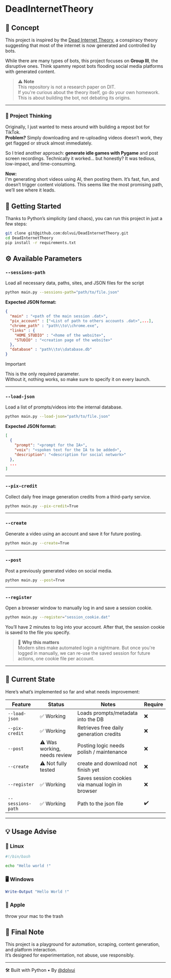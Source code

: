 # DeadInternetTheory

## 🧠 Concept

This project is inspired by the [Dead Internet Theory](https://en.wikipedia.org/wiki/Dead_Internet_theory), a conspiracy theory suggesting that most of the internet is now generated and controlled by bots.

While there are many types of bots, this project focuses on **Group III**, the disruptive ones. Think spammy repost bots flooding social media platforms with generated content.

> ⚠️ **Note**  
> This repository is not a research paper on DIT.  
> If you're curious about the theory itself, go do your own homework.  
> This is about building the bot, not debating its origins.

---

### 🧩 Project Thinking

Originally, I just wanted to mess around with building a repost bot for TikTok.  
**Problem?** Simply downloading and re-uploading videos doesn’t work, they get flagged or struck almost immediately.

So I tried another approach: **generate idle games with Pygame** and post screen recordings. Technically it worked… but honestly? It was tedious, low-impact, and time-consuming.

**Now:**  
I'm generating short videos using AI, then posting them. It’s fast, fun, and doesn’t trigger content violations. This seems like the most promising path, we’ll see where it leads.

[//]: # (---)

[//]: # ()
[//]: # (## 🧪 Current State)

[//]: # ()
[//]: # (Here’s what’s implemented so far and what needs improvement:)

[//]: # ()
[//]: # (| Feature        | Status                                | Notes                                                  |)

[//]: # (|----------------|----------------------------------------|--------------------------------------------------------|)

[//]: # (| `--load-json`  | ✅ Working                             | Loads prompts/metadata into the DB                     |)

[//]: # (| `--pix-credit` | ✅ Working                             | Retrieves free daily generation credits                |)

[//]: # (| `--post`       | ⚠️ Was working, needs review          | Posting logic needs polish / maintenance               |)

[//]: # (| `--create`     | ⚠️ Not fully tested, seems functional | Needs robustness checks                                |)

[//]: # (| `--register`   | ✅ Working                             | Saves session cookies via manual login in browser      |)

[//]: # ()
[//]: # (---)

## 🚀 Getting Started

Thanks to Python’s simplicity (and chaos), you can run this project in just a few steps:

```bash
git clone git@github.com:dolvui/DeadInternetTheory.git
cd DeadInternetTheory
pip install -r requirements.txt
```

## ⚙️ Available Parameters

### `--sessions-path`

Load all necessary data, paths, sites, and JSON files for the script

```bash
python main.py --sessions-path="path/to/file.json"
```

**Expected JSON format:**

```json
{
  "main" : "<path of the main session .dat>",
  "pix_account" : ["<List of path to others accounts .dat>",...], 
  "chrome_path" : "path\\to\\chrome.exe",
  "links" : {
    "HOME_STUDIO" : "<home of the website>",
    "STUDIO" : "<creation page of the website>"
  },
  "database" : "path\\to\\database.db"
}
```
> [!IMPORTANT]  
> This is the only required parameter.  
> Without it, nothing works, so make sure to specify it on every launch.

---

### `--load-json`

Load a list of prompts/videos into the internal database.

```bash
python main.py --load-json="path/to/file.json"
```

**Expected JSON format:**

```json
[
  {
    "prompt": "<prompt for the IA>",
    "voix": "<spoken text for the IA to be added>",
    "description": "<description for social network>"
  },
  ...
]
```

---

### `--pix-credit`

Collect daily free image generation credits from a third-party service.

```bash
python main.py --pix-credit=True
```

---

### `--create`

Generate a video using an account and save it for future posting.

```bash
python main.py --create=True
```

---

### `--post`

Post a previously generated video on social media.

```bash
python main.py --post=True
```

---

### `--register`

Open a browser window to manually log in and save a session cookie.

```bash
python main.py --register="session_cookie.dat"
```

You’ll have 2 minutes to log into your account. After that, the session cookie is saved to the file you specify.

> 🎯 **Why this matters**  
> Modern sites make automated login a nightmare. But once you're logged in manually, we can re-use the saved session for future actions, one cookie file per account.

---

## 🧪 Current State

Here’s what’s implemented so far and what needs improvement:

| Feature                | Status                        | Notes                                             | Require |
|------------------------|-------------------------------|---------------------------------------------------|---------|
| `--load-json`          | ✅ Working                     | Loads prompts/metadata into the DB                |   ❌     |
| `--pix-credit`         | ✅ Working                     | Retrieves free daily generation credits           |   ❌     |
| `--post`               | ⚠️ Was working, needs review  | Posting logic needs polish / maintenance          |    ❌    |
| `--create`             | ⚠️ Not fully tested           | create and download not finish yet                |   ❌     |
| `--register`           | ✅ Working                     | Saves session cookies via manual login in browser |   ❌     |
| `--sessions-path`      | ✅ Working                     | Path to the json file                             |   ✔️     |

---

## 💡 Usage Advise

### 🐧 Linux

```bash
#!/bin/bash

echo "Hello world !" 
```

### 🖥️ Windows

```PowerShell
Write-Output "Hello World !"
```

### 🍎 Apple

throw your mac to the trash

## 💬 Final Note

This project is a playground for automation, scraping, content generation, and platform interaction.  
It’s designed for experimentation, not abuse, use responsibly.

---

🛠 Built with Python • By [@dolvui](https://github.com/dolvui)

